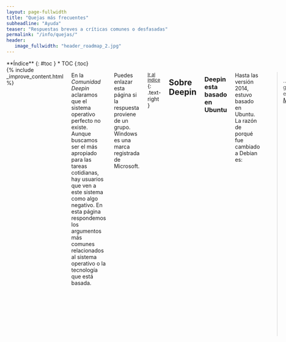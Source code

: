 ```yaml
---
layout: page-fullwidth
title: "Quejas más frecuentes"
subheadline: "Ayuda"
teaser: "Respuestas breves a críticas comunes o desfasadas"
permalink: "/info/quejas/"
header:
   image_fullwidth: "header_roadmap_2.jpg"
---
```

<div class="row">
<div class="medium-4 medium-push-8 columns" markdown="1">
<div class="panel radius" markdown="1">
**Índice**
{: #toc }
*  TOC
{:toc}
</div>
</div><!-- /.medium-4.columns -->

<div class="medium-8 medium-pull-4 columns" markdown="1">
{% include _improve_content.html %}

En la *Comunidad Deepin* aclaramos que el sistema operativo  perfecto no existe. Aunque buscamos ser el más apropiado para las tareas cotidianas, hay usuarios que ven a este sistema como algo negativo. En esta página respondemos los argumentos más comunes relacionados al sistema operativo o la tecnología que está basada.

Puedes enlazar esta página si la respuesta proviene de un grupo. Windows es una marca registrada de Microsoft.

<small markdown="1">[Ir al índice](#toc)</small>
{: .text-right }

## Sobre Deepin

### Deepin esta basado en Ubuntu

Hasta las versión 2014, estuvo basado en Ubuntu. La razón de porqué fue cambiado a Debian es:

> ...para ganar estabilidad.
<cite>[Muy Linux](http://www.muylinux.com/2015/12/31/deepin-15/)</cite>

<small markdown="1">[Ir al índice](#toc)</small>

### No me gusta Debian, prefiero usar Manjaro con Deepin

Es posible instalar la versión Manjaro Deepin, hecha por la comunidad. [Revisa la página Instalación]({{ site.url }}/instalacion/).
<img class="t60" src="{{ site.urlimg }}header_homepage_13.jpg" alt="Paisaje">

<small markdown="1">[Ir al índice](#toc)</small>

### Deepin tiene aplicaciones difíciles de manejar

No. Tiene un [catálogo de aplicaciones](https://www.deepin.org/en/original/) para mejorar la experiencia. Consulta la sección de Ayuda de cada aplicación.

Es más, tienes [un catálogo de aplicaciones para que instales en lugar de las aplicaciones originales]({{ site.url }}/games/).

<small markdown="1">[Ir al índice](#toc)</small>

### Deepin no es para jugar

Echa un vistazo en [Juegos para Deepin]({{ site.url }}/games/). Lo puedes conseguir en la Deepin Store o Steam.

Adicionalmente tendrás que modificiar parte del código para optimizar el sistema operativo, como este vídeo.

<div class="flex-video">
        <iframe width="1280" height="720" src="//www.youtube.com/embed/CnSkR96iIpY" frameborder="0" allowfullscreen></iframe>
</div>

O usar [Crossover]({{ site.url }}/apps/crossover/)

### Deepin te espía

No, al ser de código abierto se audita el código fuente. Sin embargo, para evitar inconvenientes desinstala aplicaciones que viene por defecto.

Echa un vistazo al vídeo [Distros da China - Deepin espiona usuários?](https://www.youtube.com/watch?v=utW1J4hEJhI).

<small markdown="1">[Ir al índice](#toc)</small>

### Deepin es gratis porque es libre

No del todo, al ser libre es porque garantiza 4 cosas: Puedes compartir, estudiar, ejecutar y modificar. Los creadores pueden vender el producto, añadir versiones de pago u ofrecer ediciones empresariales para sustentarse económicamente.

<img class="t60" src="{{ site.urlimg }}free-vs-gratis.jpg" alt="">

<small markdown="1">[Ir al índice](#toc)</small>

### Deepin no es seguro

Falso. Si actualizas el sistema operativo, no tendrás fallos de seguridad. Los reportes son [mostados en la página web](https://www.deepin.org/en/security-update/). El núcleo del sistema [está siendo auditado constante](https://lamiradadelreplicante.com/2017/09/01/agencia-alemana-de-ciberseguridad-el-generador-de-numeros-aleatorios-de-linux-es-seguro/).

<small markdown="1">[Ir al índice](#toc)</small>

## Actividades cotidianas

### La terminal es exclusivo para los primitivos

Es falso, la terminal es el equivalente al "Símbolo de sistema" en Windows. Puedes ejecutar aplcaciones con solo escribir en lugar de acceder a menúes, botones y listas. Por ejemplo, para la ayuda está:

{% include alert terminal='help' %}

<small markdown="1">[Ir al índice](#toc)</small>

### Hacer una limpieza en Deepin es complicada

Sabemos que existen aplicaciones como CCleaner. En este caso tienes a [Ubuntu Cleaner]({{ site.url }}/apps/ubuntucleaner/) o [BleachBit]({{ site.url }}/apps/bleachbit/) disponible en Deepin Store.

### No puedo arreglar la conexión red:

Visita ({{ site.url }}/tips/wififix/).

### Recuperar a estado de fábrica es larguísimo

Intenta usar [Resetter]({{ site.url }}/apps/resetter/).

### No puedo arrancar Deepin por culpa de Windows

Revisa [algunas recomendaciones]({{ site.url }}/manual/dual-boot/).

<small markdown="1">[Ir al índice](#toc)</small>

### Gimp no es más tedioso frente a Photoshop

Hasta que Adobe se dedique a explorar otras formas, puedes usar la versión web de Photoshop o usar su versión para Android [Photoshop Fix](https://play.google.com/store/apps/details?id=com.adobe.adobephotoshopfix), requiere [Genymotion]({{ site.url }}/apps/genymotion/).

[Gimp]({{ site.url }}/apps/gimp/), disponible en Deepin Store, tiene funcionalidades interesantes.

<small markdown="1">[Ir al índice](#toc)</small>

## El manual se siente incompleto

Por su puesto, y seguimos creciendo gracias a los comentarios.

No olvides que estamos en [en Github](https://github.com/comunidad-deepin/comunidad-deepin.github.io).

<small markdown="1">[Ir al índice](#toc)</small>

{% include _improve_content.html %}

</div><!-- /.medium-8.columns -->
</div><!-- /.row -->

